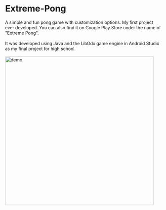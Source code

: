 # Extreme-Pong
A simple and fun pong game with customization options. My first project ever developed. You can also find it on Google Play Store under the name of "Extreme Pong".
</br>
</br>
It was developed using Java and the LibGdx game engine in Android Studio as my final project for high school.
</br>
</br>
<img src="demo.gif" alt="demo" height="480"/>
